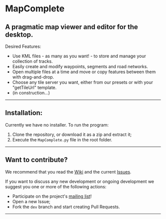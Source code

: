 # MapComplete

## A pragmatic map viewer and editor for the desktop.

Desired Features:

 - Use KML files - as many as you want! - to store and manage your collection of tracks.
 - Easily create and modify waypoints, segments and road networks.
 - Open multiple files at a time and move or copy features between them with drag-and-drop.
 - Choose any tile server you want, either from our presets or with your "getTileUrl" template.
 - (in construction...)

----------------------------

## Installation:

Currently we have no installer. To run the program:

1. Clone the repository, or download it as a zip and extract it;
2. Execute the `MapComplete.py` file in the root folder.

----------------------------

## Want to contribute?

We recommend that you read the [Wiki](https://github.com/heltonbiker/MapComplete/wiki) and the current [Issues](https://github.com/heltonbiker/MapComplete/issues).

If you want to discuss any new development or ongoing development we suggest you one or more of the following actions:
- Participate on the project's [mailing list](https://groups.google.com/forum/#!forum/mapcomplete)!
- Open a new Issue;
- Fork the `dev` branch and start creating Pull Requests.


------------------------------

